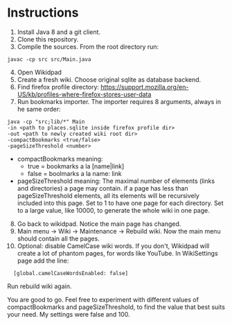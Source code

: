 # Instructions

1. Install Java 8 and a git client.
2. Clone this repository.
3. Compile the sources. From the root directory run:
```
javac -cp src src/Main.java
```
4. Open Wikidpad
5. Create a fresh wiki. Choose original sqlite as database backend.
6. Find firefox profile directory: https://support.mozilla.org/en-US/kb/profiles-where-firefox-stores-user-data
7. Run bookmarks importer. The importer requires 8 arguments, always in he same order:
```
java -cp "src;lib/*" Main
-in <path to places.sqlite inside firefox profile dir>
-out <path to newly created wiki root dir>
-compactBookmarks <true/false> 
-pageSizeThreshold <number>
```

- compactBookmarks meaning: 
  - true = bookmarks a la [name|link]
  - false = boolmarks a la name: link
- pageSizeThreshold meaning: The maximal number of elements (links and directories) a page may contain. if a page has less than pageSizeThreshold elements, all its elements will be recursively included into this page. Set to 1 to have one page for each directory. Set to a large value, like 10000, to generate the whole wiki in one page.

8. Go back to wikidpad. Notice the main page has changed.
9. Main menu -> Wiki -> Maintenance -> Rebuild wiki. Now the main menu should contain all the pages.
10. Optional: disable CamelCase wiki words. If you don't, Wikidpad will create a lot of phantom pages, for words like YouTube.
      In WikiSettings page add the line:      
```      
  [global.camelCaseWordsEnabled: false]
```
Run rebuild wiki again.
            

You are good to go. Feel free to experiment with different values of compactBookmarks and pageSizeThreshold, to find the value that best suits your need. My settings were false and 100.
